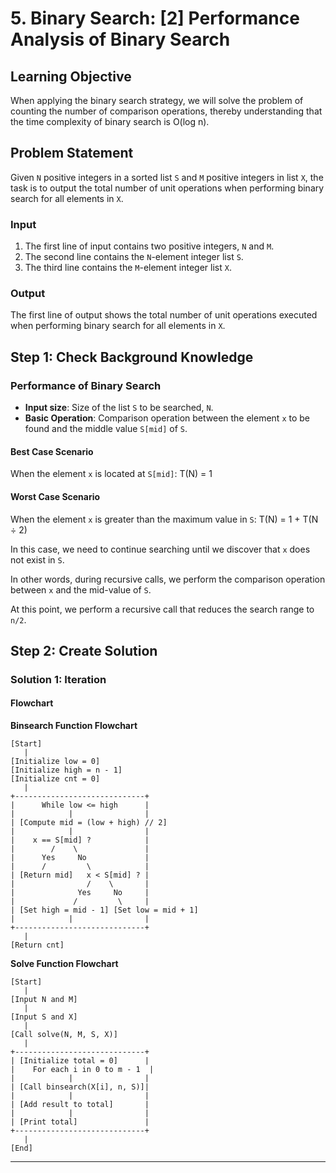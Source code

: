 
# 5. Binary Search: [2] Performance Analysis of Binary Search

## Learning Objective

When applying the binary search strategy, we will solve the problem of counting the number of comparison operations, thereby understanding that the time complexity of binary search is O(log n).

## Problem Statement

Given `N` positive integers in a sorted list `S` and `M` positive integers in list `X`, the task is to output the total number of unit operations when performing binary search for all elements in `X`.

### Input

1. The first line of input contains two positive integers, `N` and `M`.
2. The second line contains the `N`-element integer list `S`.
3. The third line contains the `M`-element integer list `X`.

### Output

The first line of output shows the total number of unit operations executed when performing binary search for all elements in `X`.


## Step 1: Check Background Knowledge

### Performance of Binary Search

- **Input size**: Size of the list `S` to be searched, `N`.
- **Basic Operation**: Comparison operation between the element `x` to be found and the middle value `S[mid]` of `S`.

#### Best Case Scenario

When the element `x` is located at `S[mid]`: T(N) = 1

#### Worst Case Scenario

When the element `x` is greater than the maximum value in `S`: T(N) = 1 + T(N ÷ 2)


In this case, we need to continue searching until we discover that `x` does not exist in `S`.

In other words, during recursive calls, we perform the comparison operation between `x` and the mid-value of `S`.

At this point, we perform a recursive call that reduces the search range to `n/2`.

## Step 2: Create Solution

### Solution 1: Iteration

#### Flowchart

**Binsearch Function Flowchart**

```
[Start]
   |
[Initialize low = 0]
[Initialize high = n - 1]
[Initialize cnt = 0]
   |
+-----------------------------+
|      While low <= high      |
|            |                |
| [Compute mid = (low + high) // 2]
|            |                |
|    x == S[mid] ?            |
|        /    \               |
|      Yes     No             |
|      /         \            |
| [Return mid]   x < S[mid] ? |
|                /    \       |
|              Yes     No     |
|             /         \     |
| [Set high = mid - 1] [Set low = mid + 1]
|            |                |
+-----------------------------+
   |
[Return cnt]
```

**Solve Function Flowchart**

```
[Start]
   |
[Input N and M]
   |
[Input S and X]
   |
[Call solve(N, M, S, X)]
   |
+-----------------------------+
| [Initialize total = 0]      |
|    For each i in 0 to m - 1  |
|            |                |
| [Call binsearch(X[i], n, S)]|
|            |                |
| [Add result to total]       |
|            |                |
| [Print total]               |
+-----------------------------+
   |
[End]
```
---